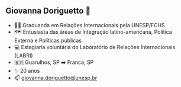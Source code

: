 ## Giovanna Doriguetto 👋

- 👩‍🎓 Graduanda em Relações Internacionais pela UNESP/FCHS
- 🗺️ Entusiasta das áreas de Integração latino-americana, Política Externa e Políticas públicas
- 💻 Estagiaria voluntária do Laboratório de Relações Internacionais (LABRI)
- 🇧🇷 Guarulhos, SP ➡️ Franca, SP
- ✨ 20 anos
- 📫 giovanna.doriguetto@unesp.br

